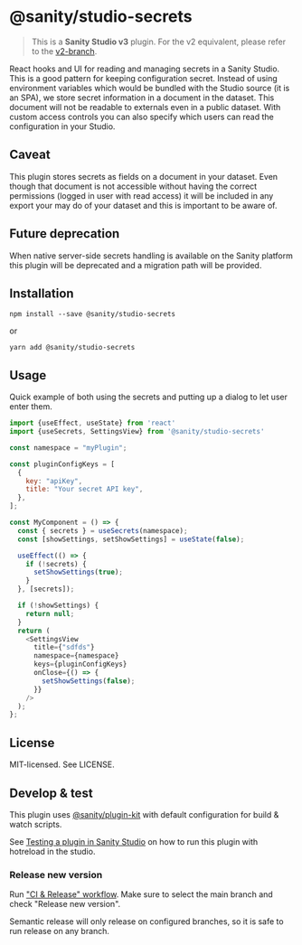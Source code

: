 # @sanity/studio-secrets

> This is a **Sanity Studio v3** plugin.
> For the v2 equivalent, please refer to the [v2-branch](https://github.com/sanity-io/sanity-secrets/tree/studio-v2).

React hooks and UI for reading and managing secrets in a Sanity Studio. This is a good pattern for keeping configuration secret. Instead of using environment variables which would be bundled with the Studio source (it is an SPA), we store secret information in a document in the dataset. This document will not be readable to externals even in a public dataset. With custom access controls you can also specify which users can read the configuration in your Studio.

## Caveat

This plugin stores secrets as fields on a document in your dataset. 
Even though that document is not accessible without having the correct permissions 
(logged in user with read access) it will be included in any export your may do of your dataset and this is important to be aware of.

## Future deprecation

When native server-side secrets handling is available on the Sanity platform this plugin will be deprecated and a migration path will be provided.

## Installation

```
npm install --save @sanity/studio-secrets
```

or

```
yarn add @sanity/studio-secrets
```

## Usage

Quick example of both using the secrets and putting up a dialog to let user enter them.

```javascript
import {useEffect, useState} from 'react'
import {useSecrets, SettingsView} from '@sanity/studio-secrets'

const namespace = "myPlugin";

const pluginConfigKeys = [
  {
    key: "apiKey",
    title: "Your secret API key",
  },
];

const MyComponent = () => {
  const { secrets } = useSecrets(namespace);
  const [showSettings, setShowSettings] = useState(false);

  useEffect(() => {
    if (!secrets) {
      setShowSettings(true);
    }
  }, [secrets]);

  if (!showSettings) {
    return null;
  }
  return (
    <SettingsView
      title={"sdfds"}
      namespace={namespace}
      keys={pluginConfigKeys}
      onClose={() => {
        setShowSettings(false);
      }}
    />
  );
};

```

## License

MIT-licensed. See LICENSE.

## Develop & test

This plugin uses [@sanity/plugin-kit](https://github.com/sanity-io/plugin-kit)
with default configuration for build & watch scripts.

See [Testing a plugin in Sanity Studio](https://github.com/sanity-io/plugin-kit#testing-a-plugin-in-sanity-studio)
on how to run this plugin with hotreload in the studio.

### Release new version

Run ["CI & Release" workflow](https://github.com/sanity-io/sanity-studio-secrets/actions/workflows/main.yml).
Make sure to select the main branch and check "Release new version".

Semantic release will only release on configured branches, so it is safe to run release on any branch.
